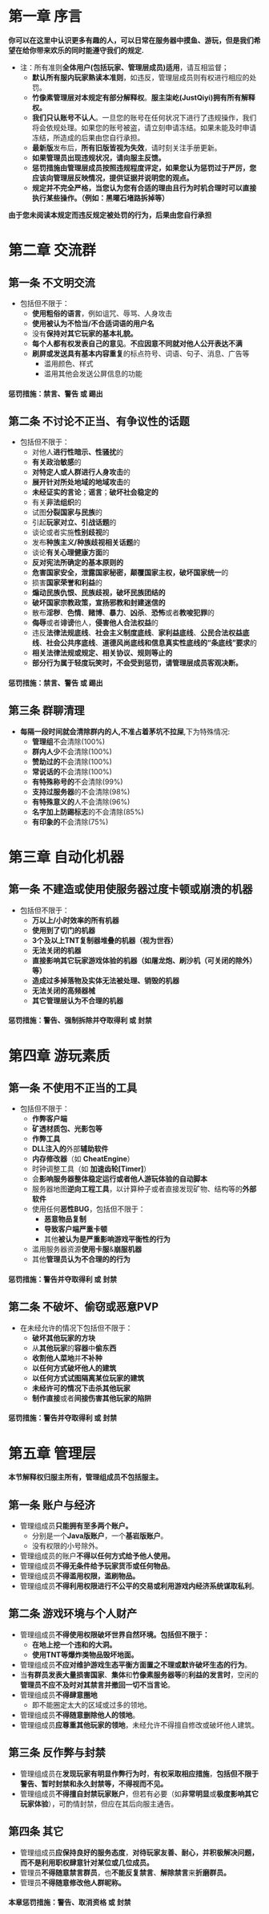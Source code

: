 # 第一章 序言

**你可以在这里中认识更多有趣的人，可以日常在服务器中摸鱼、游玩，但是我们希望在给你带来欢乐的同时能遵守我们的规定.**

* 注：所有准则**全体用户(包括玩家、管理层成员)适用**，请互相监督；
  + **默认所有服内玩家熟读本准则**，如违反，管理层成员则有权进行相应的处罚。
  + **竹像素管理层对本规定有部分解释权**。**服主柒屹(JustQiyi)拥有所有解释权。**
  + **我们只认账号不认人**。一旦您的账号在任何状况下进行了违规操作，我们将会依规处理。如果您的账号被盗，请立刻申请冻结。如果未能及时申请冻结，所造成的后果由您自行承担。
  + **最新版**发布后，**所有旧版皆视为失效**，请时刻关注手册更新。
  + **如果管理员出现违规状况，请向服主反馈。**
  + **惩罚措施由管理层成员按照违规程度评定，如果您认为惩罚过于严厉，您应该向管理层反映情况，提供证据并说明您的观点。**
  + **规定并不完全严格，当您认为您有合适的理由且行为时机合理时可以直接执行某些操作。（例如：黑曜石堵路拆掉等）**

**由于您未阅读本规定而违反规定被处罚的行为，后果由您自行承担**

# 第二章 交流群

## **第一条 不文明交流**

* 包括但不限于：
  + **使用粗俗的语言**，例如诅咒、辱骂、人身攻击
  + **使用被认为不恰当/不合适词语的用户名**
  + 没有**保持对其它玩家的基本礼貌。**
  + **每个人都有权发表自己的意见**。**不应因意不同就对他人公开表达不满**
  + **刷屏或发送具有基本内容重复**的标点符号、词语、句子、消息、广告等
    - 滥用颜色、样式
    - 滥用其他会发送公屏信息的功能

#### 惩罚措施：禁言、警告 或 踢出

## 第二条 不讨论不正当、有争议性的话题

* 包括但不限于：
  + 对他人**进行性暗示、性骚扰**的
  + **有关政治敏感**的
  + **对特定人或人群进行人身攻击**的
  + **展开针对所处地域的地域攻击**的
  + **未经证实的言论**；**谣言**；**破坏社会稳定的**
  + 有关**非法组织**的
  + 试图**分裂国家与民族**的
  + 引起**玩家对立、引战话题**的
  + 谈论或者实施**性别歧视**的
  + 发布**种族主义/种族歧视相关话题**的
  + 谈论**有关心理健康方面**的
  + **反对宪法所确定的基本原则的**
  + **危害国家安全，泄露国家秘密，颠覆国家主权，破坏国家统一**的
  + 损害**国家荣誉和利益**的
  + **煽动民族仇恨、民族歧视，破坏民族团结的**
  + **破坏国家宗教政策，宣扬邪教和封建迷信的**
  + 散布**淫秽**、**色情**、**赌博**、**暴力**、**凶杀**、**恐怖**或者**教唆犯罪**的
  + **侮辱**或者**诽谤**他人，**侵害他人合法权益**的
  + 违反**法律法规底线**、**社会主义制度底线**、**家利益底线**、**公民合法权益底线**、**社会公共序底线**、**道德风尚底线和信息真实性底线的“条底线”要求**的
  + **相关法律法规或规定、相关协议、规则等止的**
  + **部分行为属于轻度玩笑时，不会受到惩罚，请管理层成员客观决断。**

#### 惩罚措施：禁言、警告 或 踢出

## 第三条 群聊清理

* **每隔一段时间就会清除群内的人,不准占着茅坑不拉屎**,下为特殊情况:
  + **管理组**不会清除(100%)
  + **群内人少**不会清除(100%)
  + **赞助过的**不会清除(100%)
  + **常说话的**不会清除(100%)
  + **有特殊称号的**不会清除(99%)
  + **支持过服务器**的不会清除(98%)
  + **有特殊意义的**人不会清除(96%)
  + **名字加上防踢标志**的不会清除(85%)
  + **有印象的**不会清除(75%)

# 第三章 自动化机器

## 第一条 不建造或使用使服务器过度卡顿或崩溃的机器

* 包括但不限于：
  + **万以上/小时效率的所有机器**
  + **使用到了切门的机器**
  + **3个及以上TNT复制器堆叠的机器（视为世吞）**
  + **无法关闭的机器**
  + **直接影响其它玩家游戏体验的机器（如屠龙炮、刷沙机（可关闭的除外）等）**
  + **造成过多掉落物及实体无法被处理、销毁的机器**
  + **无法关闭的高频器械**
  + **其它管理层认为不合理的机器**

#### 惩罚措施：警告、强制拆除并夺取得利 或 封禁

# 第四章 游玩素质

## 第一条 不使用不正当的工具

* 包括但不限于：
  + **作弊客户端**
  + **矿透材质包、光影包等**
  + **作弊工具**
  + **DLL注入的**外部**辅助软件**
  + **内存修改器**（如 **CheatEngine**）
  + 时钟调整工具（如 **加速齿轮[Timer]**）
  + 会**影响服务器整体稳定运行或者他人游玩体验的自动脚本**
  + 服务器地图**逆向工程工具**，以计算种子或者直接发现矿物、结构等的**外部软件**
  + 使用任何**恶性BUG**，包括但不限于：
    - **恶意物品复制**
    - **导致客户端严重卡顿**
    - 其他**被认为是严重影响游戏平衡性的行为**
  + 滥用服务器资源**使用卡服**&**崩服机器**
  + 其他**管理员认为不合理的的行为**

#### 惩罚措施：警告并夺取得利 或 封禁

## 第二条 不破坏、偷窃或恶意PVP

* 在未经允许的情况下包括但不限于：
  + **破坏其他玩家的方块**
  + 从**其他玩家**的**容器**中**偷东西**
  + **收割他人菜地**并**不补种**
  + **以任何方式破坏他人的建筑**
  + **以任何方式试图隔离某位玩家的建筑**
  + **未经许可的情况下击杀其他玩家**
  + **制作直接**或者**间接伤害其他玩家的陷阱**

#### 惩罚措施：警告并夺取得利 或 封禁

# 第五章 管理层

**本节解释权归服主所有，管理组成员不包括服主。**

## 第一条 账户与经济

* 管理组成员**只能拥有至多两个账户。**
  + 分别是一个**Java版账户**，一个**基岩版账户**。
  + 没有权限的小号除外。
* 管理组成员的账户**不得以任何方式给予他人使用。**
* 管理组成员**不得无条件给予玩家货币或任何物品**。
* 管理组成员**不得滥用权限，滥刷物品。**
* 管理组成员**不得利用权限进行不公平的交易或利用游戏内经济系统谋取私利**。

## 第二条 游戏环境与个人财产

* 管理组成员**不得使用权限破坏世界自然环境。包括但不限于：**
  + **在地上挖一个违和的大洞。**
  + **使用TNT等爆炸类物品毁坏地面。**
* 管理组成员**不应对维护游戏生态平衡方面置之不理或默许破坏生态的行为**。
* 当**有群员发表大量损害国家**、**集体**和**竹像素服务器等**的**利益的发言时**，空闲的**管理员不应不及时对其禁言并撤回一切不当言论**。
* 管理组成员**不得肆意圈地**
  + 即不能圈定太大的区域或过多的领地。
* 管理组成员**不得随意删除他人的领地**。
* 管理组成员**应尊重其他玩家的领地**，未经允许不得擅自修改或破坏他人建筑。

## 第三条 反作弊与封禁

* 管理组成员在**发现玩家有明显作弊行为时**，**有权采取相应措施**，**包括但不限于警告、暂时封禁和永久封禁等，不得视而不见。**
* 管理组成员**不得擅自封禁玩家账户**，但若有必要（如**非常明显**或**极度影响其它玩家体验**），可酌情封禁，但应在其后向服主通告。

## 第四条 其它

* 管理组成员**应保持良好的服务态度**，**对待玩家友善、耐心，并积极解决问题，而不是利用职权肆意针对某位或几位成员。**
* 管理员**不得随意禁言群员**，也**不能反复禁言**、**解除禁言**来**折磨群员。**
* 管理员**不得随意修改他人群昵称。**

#### 本章惩罚措施：警告、取消资格 或 封禁